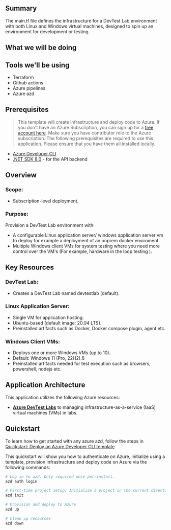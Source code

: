 ## Summary

The main.tf file defines the infrastructure for a DevTest Lab environment with both Linux and Windows virtual machines, designed to spin up an environment for development or testing.

## What we will be doing



## Tools we'll be using

- Terraform
- Github actions
- Azure pipelines
- Azure azd


## Prerequisites

> This template will create infrastructure and deploy code to Azure. If you don't have an Azure Subscription, you can sign up for a [free account here](https://azure.microsoft.com/free/). Make sure you have contributor role to the Azure subscription.
The following prerequisites are required to use this application. Please ensure that you have them all installed locally.

- [Azure Developer CLI](https://aka.ms/azd-install)
- [.NET SDK 8.0](https://dotnet.microsoft.com/download/dotnet/8.0) - for the API backend

## Overview
### Scope: 
- Subscription-level deployment. 

### Purpose:
 Provision a DevTest Lab environment with: 
- A configurable Linux application server/ windows application server vm to deploy for example a deployment of an onprem docker enviroment.
- Multiple Windows client VMs for system testing where you need more control over the VM's (For example, hardware in the loop testing ).


## Key Resources
### DevTest Lab:
 - Creates a DevTest Lab named devtestlab (default).

### Linux Application Server:
- Single VM for application hosting.
- Ubuntu-based (default image: 20.04 LTS).
- Preinstalled artifacts such as Docker, Docker compose plugin, agent etc.

### Windows Client VMs:
- Deploys one or more Windows VMs (up to 10).
- Default: Windows 11 (Pro, 22H2).ß
- Preinstalled artifacts needed for test execution such as browsers, powershell, nodejs etc.

## Application Architecture

This application utilizes the following Azure resources:

- [**Azure DevTest Labs**](https://learn.microsoft.com/en-us/azure/devtest-labs/devtest-lab-overview) to managing infrastructure-as-a-service (IaaS) virtual machines (VMs) in labs.



## Quickstart
To learn how to get started with any azure azd, follow the steps in [Quickstart: Deploy an Azure Developer CLI template](https://learn.microsoft.com/en-us/azure/developer/azure-developer-cli/get-started?tabs=localinstall&pivots=programming-language-nodejs) 

This quickstart will show you how to authenticate on Azure, initialize using a template, provision infrastructure and deploy code on Azure via the following commands:

```bash
# Log in to azd. Only required once per-install.
azd auth login

# First-time project setup. Initialize a project in the current directory.
azd init 

# Provision and deploy to Azure
azd up

# Clean up resources
azd down
```


